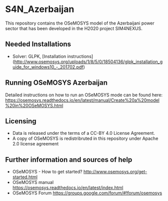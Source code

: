 # S4N_Azerbaijan
This repository contains the OSeMOSYS model of the Azerbaijani power sector that has been developed in the H2020 project SIM4NEXUS.

## Needed Installations
- Solver: GLPK, [Installation instructions] (http://www.osemosys.org/uploads/1/8/5/0/18504136/glpk_installation_guide_for_windows10_-_201702.pdf)

## Running OSeMOSYS Azerbaijan
Detailed instructions on how to run an OSeMOSYS mode can be found here: https://osemosys.readthedocs.io/en/latest/manual/Create%20a%20model%20in%20OSeMOSYS.html

## Licensing
- Data is released under the terms of a CC-BY 4.0 License Agreement.
- A copy of OSeMOSYS is redistribruted in this repository under Apache 2.0 license agreement

## Further information and sources of help
- OSeMOSYS - How to get started? http://www.osemosys.org/get-started.html
- OSeMOSYS manual https://osemosys.readthedocs.io/en/latest/index.html
- OSeMOSYS Forum https://groups.google.com/forum/#!forum/osemosys
